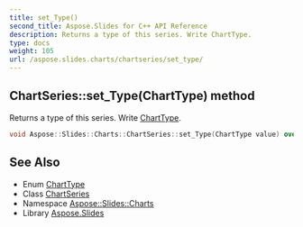 ```yaml
---
title: set_Type()
second_title: Aspose.Slides for C++ API Reference
description: Returns a type of this series. Write ChartType.
type: docs
weight: 105
url: /aspose.slides.charts/chartseries/set_type/
---
```

## ChartSeries::set_Type(ChartType) method


Returns a type of this series. Write [ChartType](../../charttype/).

```cpp
void Aspose::Slides::Charts::ChartSeries::set_Type(ChartType value) override
```

## See Also

* Enum [ChartType](../../charttype/)
* Class [ChartSeries](../)
* Namespace [Aspose::Slides::Charts](../../)
* Library [Aspose.Slides](../../../)